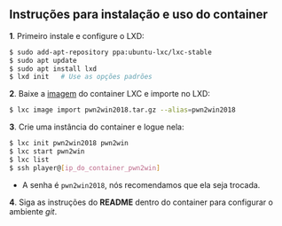 ## Instruções para instalação e uso do container

**1**. Primeiro instale e configure o LXD:

```bash
$ sudo add-apt-repository ppa:ubuntu-lxc/lxc-stable
$ sudo apt update
$ sudo apt install lxd
$ lxd init   # Use as opções padrões
```  

**2**. Baixe a [imagem](https://static.pwn2win.party/pwn2win2018.tar.gz) do container LXC e importe no LXD:

```bash
$ lxc image import pwn2win2018.tar.gz --alias=pwn2win2018
```

**3**. Crie uma instância do container e logue nela:

```bash
$ lxc init pwn2win2018 pwn2win
$ lxc start pwn2win
$ lxc list
$ ssh player@[ip_do_container_pwn2win]
```

  * A senha é `pwn2win2018`, nós recomendamos que ela seja trocada.

**4**. Siga as instruções do **README** dentro do container para configurar o ambiente _git_.
